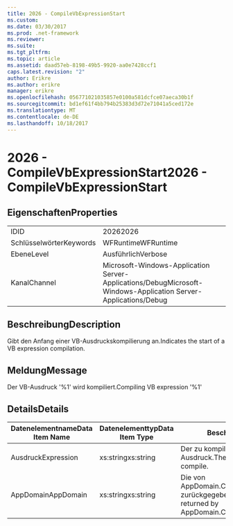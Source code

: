 ```yaml
---
title: 2026 - CompileVbExpressionStart
ms.custom: 
ms.date: 03/30/2017
ms.prod: .net-framework
ms.reviewer: 
ms.suite: 
ms.tgt_pltfrm: 
ms.topic: article
ms.assetid: daad57eb-8198-49b5-9920-aa0e7428ccf1
caps.latest.revision: "2"
author: Erikre
ms.author: erikre
manager: erikre
ms.openlocfilehash: 056771021035857e0100a581dcfce07aeca30b1f
ms.sourcegitcommit: bd1ef61f4bb794b25383d3d72e71041a5ced172e
ms.translationtype: MT
ms.contentlocale: de-DE
ms.lasthandoff: 10/18/2017
---
```

# <a name="2026---compilevbexpressionstart"></a><span data-ttu-id="12ec5-102">2026 - CompileVbExpressionStart</span><span class="sxs-lookup"><span data-stu-id="12ec5-102">2026 - CompileVbExpressionStart</span></span>
## <a name="properties"></a><span data-ttu-id="12ec5-103">Eigenschaften</span><span class="sxs-lookup"><span data-stu-id="12ec5-103">Properties</span></span>  
  
|||  
|-|-|  
|<span data-ttu-id="12ec5-104">ID</span><span class="sxs-lookup"><span data-stu-id="12ec5-104">ID</span></span>|<span data-ttu-id="12ec5-105">2026</span><span class="sxs-lookup"><span data-stu-id="12ec5-105">2026</span></span>|  
|<span data-ttu-id="12ec5-106">Schlüsselwörter</span><span class="sxs-lookup"><span data-stu-id="12ec5-106">Keywords</span></span>|<span data-ttu-id="12ec5-107">WFRuntime</span><span class="sxs-lookup"><span data-stu-id="12ec5-107">WFRuntime</span></span>|  
|<span data-ttu-id="12ec5-108">Ebene</span><span class="sxs-lookup"><span data-stu-id="12ec5-108">Level</span></span>|<span data-ttu-id="12ec5-109">Ausführlich</span><span class="sxs-lookup"><span data-stu-id="12ec5-109">Verbose</span></span>|  
|<span data-ttu-id="12ec5-110">Kanal</span><span class="sxs-lookup"><span data-stu-id="12ec5-110">Channel</span></span>|<span data-ttu-id="12ec5-111">Microsoft-Windows-Application Server-Applications/Debug</span><span class="sxs-lookup"><span data-stu-id="12ec5-111">Microsoft-Windows-Application Server-Applications/Debug</span></span>|  
  
## <a name="description"></a><span data-ttu-id="12ec5-112">Beschreibung</span><span class="sxs-lookup"><span data-stu-id="12ec5-112">Description</span></span>  
 <span data-ttu-id="12ec5-113">Gibt den Anfang einer VB-Ausdruckskompilierung an.</span><span class="sxs-lookup"><span data-stu-id="12ec5-113">Indicates the start of a VB expression compilation.</span></span>  
  
## <a name="message"></a><span data-ttu-id="12ec5-114">Meldung</span><span class="sxs-lookup"><span data-stu-id="12ec5-114">Message</span></span>  
 <span data-ttu-id="12ec5-115">Der VB-Ausdruck '%1' wird kompiliert.</span><span class="sxs-lookup"><span data-stu-id="12ec5-115">Compiling VB expression '%1'</span></span>  
  
## <a name="details"></a><span data-ttu-id="12ec5-116">Details</span><span class="sxs-lookup"><span data-stu-id="12ec5-116">Details</span></span>  
  
|<span data-ttu-id="12ec5-117">Datenelementname</span><span class="sxs-lookup"><span data-stu-id="12ec5-117">Data Item Name</span></span>|<span data-ttu-id="12ec5-118">Datenelementtyp</span><span class="sxs-lookup"><span data-stu-id="12ec5-118">Data Item Type</span></span>|<span data-ttu-id="12ec5-119">Beschreibung</span><span class="sxs-lookup"><span data-stu-id="12ec5-119">Description</span></span>|  
|--------------------|--------------------|-----------------|  
|<span data-ttu-id="12ec5-120">Ausdruck</span><span class="sxs-lookup"><span data-stu-id="12ec5-120">Expression</span></span>|<span data-ttu-id="12ec5-121">xs:string</span><span class="sxs-lookup"><span data-stu-id="12ec5-121">xs:string</span></span>|<span data-ttu-id="12ec5-122">Der zu kompilierende VisualBasic-Ausdruck.</span><span class="sxs-lookup"><span data-stu-id="12ec5-122">The VisualBasic expression to compile.</span></span>|  
|<span data-ttu-id="12ec5-123">AppDomain</span><span class="sxs-lookup"><span data-stu-id="12ec5-123">AppDomain</span></span>|<span data-ttu-id="12ec5-124">xs:string</span><span class="sxs-lookup"><span data-stu-id="12ec5-124">xs:string</span></span>|<span data-ttu-id="12ec5-125">Die von AppDomain.CurrentDomain.FriendlyName zurückgegebene Zeichenfolge.</span><span class="sxs-lookup"><span data-stu-id="12ec5-125">The string returned by AppDomain.CurrentDomain.FriendlyName.</span></span>|

